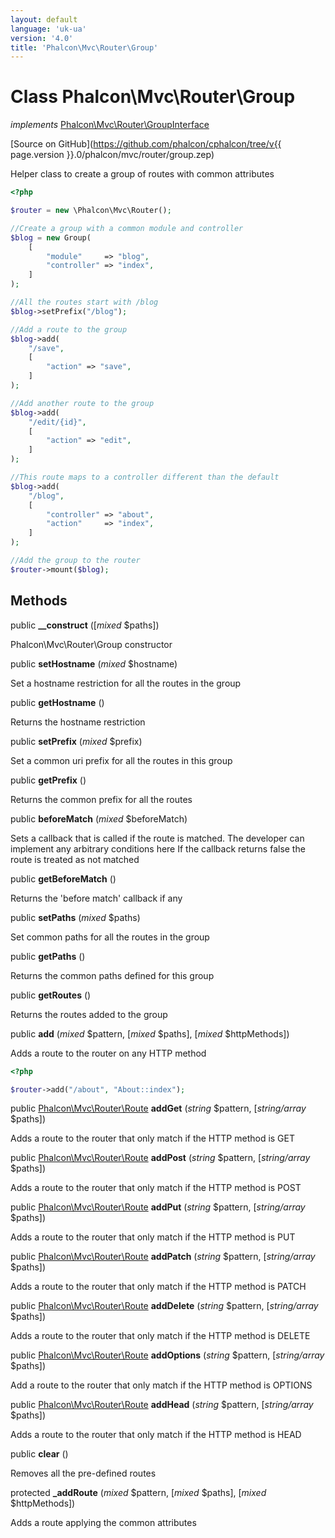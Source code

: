 ```yaml
---
layout: default
language: 'uk-ua'
version: '4.0'
title: 'Phalcon\Mvc\Router\Group'
---
```

# Class **Phalcon\Mvc\Router\Group**

*implements* [Phalcon\Mvc\Router\GroupInterface](Phalcon_Mvc_Router_GroupInterface)

[Source on GitHub](https://github.com/phalcon/cphalcon/tree/v{{ page.version }}.0/phalcon/mvc/router/group.zep)

Helper class to create a group of routes with common attributes

```php
<?php

$router = new \Phalcon\Mvc\Router();

//Create a group with a common module and controller
$blog = new Group(
    [
        "module"     => "blog",
        "controller" => "index",
    ]
);

//All the routes start with /blog
$blog->setPrefix("/blog");

//Add a route to the group
$blog->add(
    "/save",
    [
        "action" => "save",
    ]
);

//Add another route to the group
$blog->add(
    "/edit/{id}",
    [
        "action" => "edit",
    ]
);

//This route maps to a controller different than the default
$blog->add(
    "/blog",
    [
        "controller" => "about",
        "action"     => "index",
    ]
);

//Add the group to the router
$router->mount($blog);

```

## Methods

public **__construct** ([*mixed* $paths])

Phalcon\Mvc\Router\Group constructor

public **setHostname** (*mixed* $hostname)

Set a hostname restriction for all the routes in the group

public **getHostname** ()

Returns the hostname restriction

public **setPrefix** (*mixed* $prefix)

Set a common uri prefix for all the routes in this group

public **getPrefix** ()

Returns the common prefix for all the routes

public **beforeMatch** (*mixed* $beforeMatch)

Sets a callback that is called if the route is matched. The developer can implement any arbitrary conditions here If the callback returns false the route is treated as not matched

public **getBeforeMatch** ()

Returns the 'before match' callback if any

public **setPaths** (*mixed* $paths)

Set common paths for all the routes in the group

public **getPaths** ()

Returns the common paths defined for this group

public **getRoutes** ()

Returns the routes added to the group

public **add** (*mixed* $pattern, [*mixed* $paths], [*mixed* $httpMethods])

Adds a route to the router on any HTTP method

```php
<?php

$router->add("/about", "About::index");

```

public [Phalcon\Mvc\Router\Route](Phalcon_Mvc_Router_Route) **addGet** (*string* $pattern, [*string/array* $paths])

Adds a route to the router that only match if the HTTP method is GET

public [Phalcon\Mvc\Router\Route](Phalcon_Mvc_Router_Route) **addPost** (*string* $pattern, [*string/array* $paths])

Adds a route to the router that only match if the HTTP method is POST

public [Phalcon\Mvc\Router\Route](Phalcon_Mvc_Router_Route) **addPut** (*string* $pattern, [*string/array* $paths])

Adds a route to the router that only match if the HTTP method is PUT

public [Phalcon\Mvc\Router\Route](Phalcon_Mvc_Router_Route) **addPatch** (*string* $pattern, [*string/array* $paths])

Adds a route to the router that only match if the HTTP method is PATCH

public [Phalcon\Mvc\Router\Route](Phalcon_Mvc_Router_Route) **addDelete** (*string* $pattern, [*string/array* $paths])

Adds a route to the router that only match if the HTTP method is DELETE

public [Phalcon\Mvc\Router\Route](Phalcon_Mvc_Router_Route) **addOptions** (*string* $pattern, [*string/array* $paths])

Add a route to the router that only match if the HTTP method is OPTIONS

public [Phalcon\Mvc\Router\Route](Phalcon_Mvc_Router_Route) **addHead** (*string* $pattern, [*string/array* $paths])

Adds a route to the router that only match if the HTTP method is HEAD

public **clear** ()

Removes all the pre-defined routes

protected **_addRoute** (*mixed* $pattern, [*mixed* $paths], [*mixed* $httpMethods])

Adds a route applying the common attributes